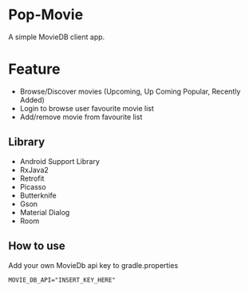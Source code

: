 # Pop-Movie
A simple MovieDB client app.

# Feature
* Browse/Discover movies (Upcoming, Up Coming Popular, Recently Added)
* Login to browse user favourite movie list
* Add/remove movie from favourite list

## Library
* Android Support Library
* RxJava2
* Retrofit
* Picasso
* Butterknife
* Gson
* Material Dialog
* Room

## How to use
Add your own MovieDb api key to gradle.properties

```
MOVIE_DB_API="INSERT_KEY_HERE"
```
